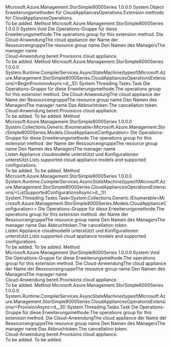 <Type Name="CloudAppliancesOperationsExtensions" FullName="Microsoft.Azure.Management.StorSimple8000Series.CloudAppliancesOperationsExtensions">
  <TypeSignature Language="C#" Value="public static class CloudAppliancesOperationsExtensions" />
  <TypeSignature Language="ILAsm" Value=".class public auto ansi abstract sealed beforefieldinit CloudAppliancesOperationsExtensions extends System.Object" />
  <TypeSignature Language="DocId" Value="T:Microsoft.Azure.Management.StorSimple8000Series.CloudAppliancesOperationsExtensions" />
  <TypeSignature Language="VB.NET" Value="Public Module CloudAppliancesOperationsExtensions" />
  <TypeSignature Language="F#" Value="type CloudAppliancesOperationsExtensions = class" />
  <AssemblyInfo>
    <AssemblyName>Microsoft.Azure.Management.StorSimple8000Series</AssemblyName>
    <AssemblyVersion>1.0.0.0</AssemblyVersion>
  </AssemblyInfo>
  <Base>
    <BaseTypeName>System.Object</BaseTypeName>
  </Base>
  <Interfaces />
  <Docs>
    <summary>
            <span data-ttu-id="7d8da-101">Erweiterungsmethoden für CloudAppliancesOperations.</span><span class="sxs-lookup"><span data-stu-id="7d8da-101">Extension methods for CloudAppliancesOperations.</span></span>
            </summary>
    <remarks>To be added.</remarks>
  </Docs>
  <Members>
    <Member MemberName="BeginProvision">
      <MemberSignature Language="C#" Value="public static void BeginProvision (this Microsoft.Azure.Management.StorSimple8000Series.ICloudAppliancesOperations operations, Microsoft.Azure.Management.StorSimple8000Series.Models.CloudAppliance parameters, string resourceGroupName, string managerName);" />
      <MemberSignature Language="ILAsm" Value=".method public static hidebysig void BeginProvision(class Microsoft.Azure.Management.StorSimple8000Series.ICloudAppliancesOperations operations, class Microsoft.Azure.Management.StorSimple8000Series.Models.CloudAppliance parameters, string resourceGroupName, string managerName) cil managed" />
      <MemberSignature Language="DocId" Value="M:Microsoft.Azure.Management.StorSimple8000Series.CloudAppliancesOperationsExtensions.BeginProvision(Microsoft.Azure.Management.StorSimple8000Series.ICloudAppliancesOperations,Microsoft.Azure.Management.StorSimple8000Series.Models.CloudAppliance,System.String,System.String)" />
      <MemberSignature Language="VB.NET" Value="&lt;Extension()&gt;&#xA;Public Sub BeginProvision (operations As ICloudAppliancesOperations, parameters As CloudAppliance, resourceGroupName As String, managerName As String)" />
      <MemberSignature Language="F#" Value="static member BeginProvision : Microsoft.Azure.Management.StorSimple8000Series.ICloudAppliancesOperations * Microsoft.Azure.Management.StorSimple8000Series.Models.CloudAppliance * string * string -&gt; unit" Usage="Microsoft.Azure.Management.StorSimple8000Series.CloudAppliancesOperationsExtensions.BeginProvision (operations, parameters, resourceGroupName, managerName)" />
      <MemberType>Method</MemberType>
      <AssemblyInfo>
        <AssemblyName>Microsoft.Azure.Management.StorSimple8000Series</AssemblyName>
        <AssemblyVersion>1.0.0.0</AssemblyVersion>
      </AssemblyInfo>
      <ReturnValue>
        <ReturnType>System.Void</ReturnType>
      </ReturnValue>
      <Parameters>
        <Parameter Name="operations" Type="Microsoft.Azure.Management.StorSimple8000Series.ICloudAppliancesOperations" RefType="this" />
        <Parameter Name="parameters" Type="Microsoft.Azure.Management.StorSimple8000Series.Models.CloudAppliance" />
        <Parameter Name="resourceGroupName" Type="System.String" />
        <Parameter Name="managerName" Type="System.String" />
      </Parameters>
      <Docs>
        <param name="operations">
            <span data-ttu-id="7d8da-102">Die Operations-Gruppe für diese Erweiterungsmethode.</span><span class="sxs-lookup"><span data-stu-id="7d8da-102">The operations group for this extension method.</span></span>
            </param>
        <param name="parameters">
            <span data-ttu-id="7d8da-103">Die Cloud-Anwendung</span><span class="sxs-lookup"><span data-stu-id="7d8da-103">The cloud appliance</span></span>
            </param>
        <param name="resourceGroupName">
            <span data-ttu-id="7d8da-104">der Name der Ressourcengruppe</span><span class="sxs-lookup"><span data-stu-id="7d8da-104">The resource group name</span></span>
            </param>
        <param name="managerName">
            <span data-ttu-id="7d8da-105">Den Namen des Managers</span><span class="sxs-lookup"><span data-stu-id="7d8da-105">The manager name</span></span>
            </param>
        <summary>
            <span data-ttu-id="7d8da-106">Cloud-Anwendung bereit.</span><span class="sxs-lookup"><span data-stu-id="7d8da-106">Provisions cloud appliance.</span></span>
            </summary>
        <remarks>To be added.</remarks>
      </Docs>
    </Member>
    <Member MemberName="BeginProvisionAsync">
      <MemberSignature Language="C#" Value="public static System.Threading.Tasks.Task BeginProvisionAsync (this Microsoft.Azure.Management.StorSimple8000Series.ICloudAppliancesOperations operations, Microsoft.Azure.Management.StorSimple8000Series.Models.CloudAppliance parameters, string resourceGroupName, string managerName, System.Threading.CancellationToken cancellationToken = null);" />
      <MemberSignature Language="ILAsm" Value=".method public static hidebysig class System.Threading.Tasks.Task BeginProvisionAsync(class Microsoft.Azure.Management.StorSimple8000Series.ICloudAppliancesOperations operations, class Microsoft.Azure.Management.StorSimple8000Series.Models.CloudAppliance parameters, string resourceGroupName, string managerName, valuetype System.Threading.CancellationToken cancellationToken) cil managed" />
      <MemberSignature Language="DocId" Value="M:Microsoft.Azure.Management.StorSimple8000Series.CloudAppliancesOperationsExtensions.BeginProvisionAsync(Microsoft.Azure.Management.StorSimple8000Series.ICloudAppliancesOperations,Microsoft.Azure.Management.StorSimple8000Series.Models.CloudAppliance,System.String,System.String,System.Threading.CancellationToken)" />
      <MemberSignature Language="F#" Value="static member BeginProvisionAsync : Microsoft.Azure.Management.StorSimple8000Series.ICloudAppliancesOperations * Microsoft.Azure.Management.StorSimple8000Series.Models.CloudAppliance * string * string * System.Threading.CancellationToken -&gt; System.Threading.Tasks.Task" Usage="Microsoft.Azure.Management.StorSimple8000Series.CloudAppliancesOperationsExtensions.BeginProvisionAsync (operations, parameters, resourceGroupName, managerName, cancellationToken)" />
      <MemberType>Method</MemberType>
      <AssemblyInfo>
        <AssemblyName>Microsoft.Azure.Management.StorSimple8000Series</AssemblyName>
        <AssemblyVersion>1.0.0.0</AssemblyVersion>
      </AssemblyInfo>
      <Attributes>
        <Attribute>
          <AttributeName>System.Runtime.CompilerServices.AsyncStateMachine(typeof(Microsoft.Azure.Management.StorSimple8000Series.CloudAppliancesOperationsExtensions/&lt;BeginProvisionAsync&gt;d__5))</AttributeName>
        </Attribute>
      </Attributes>
      <ReturnValue>
        <ReturnType>System.Threading.Tasks.Task</ReturnType>
      </ReturnValue>
      <Parameters>
        <Parameter Name="operations" Type="Microsoft.Azure.Management.StorSimple8000Series.ICloudAppliancesOperations" RefType="this" />
        <Parameter Name="parameters" Type="Microsoft.Azure.Management.StorSimple8000Series.Models.CloudAppliance" />
        <Parameter Name="resourceGroupName" Type="System.String" />
        <Parameter Name="managerName" Type="System.String" />
        <Parameter Name="cancellationToken" Type="System.Threading.CancellationToken" />
      </Parameters>
      <Docs>
        <param name="operations">
            <span data-ttu-id="7d8da-107">Die Operations-Gruppe für diese Erweiterungsmethode.</span><span class="sxs-lookup"><span data-stu-id="7d8da-107">The operations group for this extension method.</span></span>
            </param>
        <param name="parameters">
            <span data-ttu-id="7d8da-108">Die Cloud-Anwendung</span><span class="sxs-lookup"><span data-stu-id="7d8da-108">The cloud appliance</span></span>
            </param>
        <param name="resourceGroupName">
            <span data-ttu-id="7d8da-109">der Name der Ressourcengruppe</span><span class="sxs-lookup"><span data-stu-id="7d8da-109">The resource group name</span></span>
            </param>
        <param name="managerName">
            <span data-ttu-id="7d8da-110">Den Namen des Managers</span><span class="sxs-lookup"><span data-stu-id="7d8da-110">The manager name</span></span>
            </param>
        <param name="cancellationToken">
            <span data-ttu-id="7d8da-111">Das Abbruchtoken.</span><span class="sxs-lookup"><span data-stu-id="7d8da-111">The cancellation token.</span></span>
            </param>
        <summary>
            <span data-ttu-id="7d8da-112">Cloud-Anwendung bereit.</span><span class="sxs-lookup"><span data-stu-id="7d8da-112">Provisions cloud appliance.</span></span>
            </summary>
        <returns>To be added.</returns>
        <remarks>To be added.</remarks>
      </Docs>
    </Member>
    <Member MemberName="ListSupportedConfigurations">
      <MemberSignature Language="C#" Value="public static System.Collections.Generic.IEnumerable&lt;Microsoft.Azure.Management.StorSimple8000Series.Models.CloudApplianceConfiguration&gt; ListSupportedConfigurations (this Microsoft.Azure.Management.StorSimple8000Series.ICloudAppliancesOperations operations, string resourceGroupName, string managerName);" />
      <MemberSignature Language="ILAsm" Value=".method public static hidebysig class System.Collections.Generic.IEnumerable`1&lt;class Microsoft.Azure.Management.StorSimple8000Series.Models.CloudApplianceConfiguration&gt; ListSupportedConfigurations(class Microsoft.Azure.Management.StorSimple8000Series.ICloudAppliancesOperations operations, string resourceGroupName, string managerName) cil managed" />
      <MemberSignature Language="DocId" Value="M:Microsoft.Azure.Management.StorSimple8000Series.CloudAppliancesOperationsExtensions.ListSupportedConfigurations(Microsoft.Azure.Management.StorSimple8000Series.ICloudAppliancesOperations,System.String,System.String)" />
      <MemberSignature Language="VB.NET" Value="&lt;Extension()&gt;&#xA;Public Function ListSupportedConfigurations (operations As ICloudAppliancesOperations, resourceGroupName As String, managerName As String) As IEnumerable(Of CloudApplianceConfiguration)" />
      <MemberSignature Language="F#" Value="static member ListSupportedConfigurations : Microsoft.Azure.Management.StorSimple8000Series.ICloudAppliancesOperations * string * string -&gt; seq&lt;Microsoft.Azure.Management.StorSimple8000Series.Models.CloudApplianceConfiguration&gt;" Usage="Microsoft.Azure.Management.StorSimple8000Series.CloudAppliancesOperationsExtensions.ListSupportedConfigurations (operations, resourceGroupName, managerName)" />
      <MemberType>Method</MemberType>
      <AssemblyInfo>
        <AssemblyName>Microsoft.Azure.Management.StorSimple8000Series</AssemblyName>
        <AssemblyVersion>1.0.0.0</AssemblyVersion>
      </AssemblyInfo>
      <ReturnValue>
        <ReturnType>System.Collections.Generic.IEnumerable&lt;Microsoft.Azure.Management.StorSimple8000Series.Models.CloudApplianceConfiguration&gt;</ReturnType>
      </ReturnValue>
      <Parameters>
        <Parameter Name="operations" Type="Microsoft.Azure.Management.StorSimple8000Series.ICloudAppliancesOperations" RefType="this" />
        <Parameter Name="resourceGroupName" Type="System.String" />
        <Parameter Name="managerName" Type="System.String" />
      </Parameters>
      <Docs>
        <param name="operations">
            <span data-ttu-id="7d8da-113">Die Operations-Gruppe für diese Erweiterungsmethode.</span><span class="sxs-lookup"><span data-stu-id="7d8da-113">The operations group for this extension method.</span></span>
            </param>
        <param name="resourceGroupName">
            <span data-ttu-id="7d8da-114">der Name der Ressourcengruppe</span><span class="sxs-lookup"><span data-stu-id="7d8da-114">The resource group name</span></span>
            </param>
        <param name="managerName">
            <span data-ttu-id="7d8da-115">Den Namen des Managers</span><span class="sxs-lookup"><span data-stu-id="7d8da-115">The manager name</span></span>
            </param>
        <summary>
            <span data-ttu-id="7d8da-116">Listen Appliance cloudmodelle unterstützt und Konfigurationen unterstützt.</span><span class="sxs-lookup"><span data-stu-id="7d8da-116">Lists supported cloud appliance models and supported configurations.</span></span>
            </summary>
        <returns>To be added.</returns>
        <remarks>To be added.</remarks>
      </Docs>
    </Member>
    <Member MemberName="ListSupportedConfigurationsAsync">
      <MemberSignature Language="C#" Value="public static System.Threading.Tasks.Task&lt;System.Collections.Generic.IEnumerable&lt;Microsoft.Azure.Management.StorSimple8000Series.Models.CloudApplianceConfiguration&gt;&gt; ListSupportedConfigurationsAsync (this Microsoft.Azure.Management.StorSimple8000Series.ICloudAppliancesOperations operations, string resourceGroupName, string managerName, System.Threading.CancellationToken cancellationToken = null);" />
      <MemberSignature Language="ILAsm" Value=".method public static hidebysig class System.Threading.Tasks.Task`1&lt;class System.Collections.Generic.IEnumerable`1&lt;class Microsoft.Azure.Management.StorSimple8000Series.Models.CloudApplianceConfiguration&gt;&gt; ListSupportedConfigurationsAsync(class Microsoft.Azure.Management.StorSimple8000Series.ICloudAppliancesOperations operations, string resourceGroupName, string managerName, valuetype System.Threading.CancellationToken cancellationToken) cil managed" />
      <MemberSignature Language="DocId" Value="M:Microsoft.Azure.Management.StorSimple8000Series.CloudAppliancesOperationsExtensions.ListSupportedConfigurationsAsync(Microsoft.Azure.Management.StorSimple8000Series.ICloudAppliancesOperations,System.String,System.String,System.Threading.CancellationToken)" />
      <MemberSignature Language="F#" Value="static member ListSupportedConfigurationsAsync : Microsoft.Azure.Management.StorSimple8000Series.ICloudAppliancesOperations * string * string * System.Threading.CancellationToken -&gt; System.Threading.Tasks.Task&lt;seq&lt;Microsoft.Azure.Management.StorSimple8000Series.Models.CloudApplianceConfiguration&gt;&gt;" Usage="Microsoft.Azure.Management.StorSimple8000Series.CloudAppliancesOperationsExtensions.ListSupportedConfigurationsAsync (operations, resourceGroupName, managerName, cancellationToken)" />
      <MemberType>Method</MemberType>
      <AssemblyInfo>
        <AssemblyName>Microsoft.Azure.Management.StorSimple8000Series</AssemblyName>
        <AssemblyVersion>1.0.0.0</AssemblyVersion>
      </AssemblyInfo>
      <Attributes>
        <Attribute>
          <AttributeName>System.Runtime.CompilerServices.AsyncStateMachine(typeof(Microsoft.Azure.Management.StorSimple8000Series.CloudAppliancesOperationsExtensions/&lt;ListSupportedConfigurationsAsync&gt;d__1))</AttributeName>
        </Attribute>
      </Attributes>
      <ReturnValue>
        <ReturnType>System.Threading.Tasks.Task&lt;System.Collections.Generic.IEnumerable&lt;Microsoft.Azure.Management.StorSimple8000Series.Models.CloudApplianceConfiguration&gt;&gt;</ReturnType>
      </ReturnValue>
      <Parameters>
        <Parameter Name="operations" Type="Microsoft.Azure.Management.StorSimple8000Series.ICloudAppliancesOperations" RefType="this" />
        <Parameter Name="resourceGroupName" Type="System.String" />
        <Parameter Name="managerName" Type="System.String" />
        <Parameter Name="cancellationToken" Type="System.Threading.CancellationToken" />
      </Parameters>
      <Docs>
        <param name="operations">
            <span data-ttu-id="7d8da-117">Die Operations-Gruppe für diese Erweiterungsmethode.</span><span class="sxs-lookup"><span data-stu-id="7d8da-117">The operations group for this extension method.</span></span>
            </param>
        <param name="resourceGroupName">
            <span data-ttu-id="7d8da-118">der Name der Ressourcengruppe</span><span class="sxs-lookup"><span data-stu-id="7d8da-118">The resource group name</span></span>
            </param>
        <param name="managerName">
            <span data-ttu-id="7d8da-119">Den Namen des Managers</span><span class="sxs-lookup"><span data-stu-id="7d8da-119">The manager name</span></span>
            </param>
        <param name="cancellationToken">
            <span data-ttu-id="7d8da-120">Das Abbruchtoken.</span><span class="sxs-lookup"><span data-stu-id="7d8da-120">The cancellation token.</span></span>
            </param>
        <summary>
            <span data-ttu-id="7d8da-121">Listen Appliance cloudmodelle unterstützt und Konfigurationen unterstützt.</span><span class="sxs-lookup"><span data-stu-id="7d8da-121">Lists supported cloud appliance models and supported configurations.</span></span>
            </summary>
        <returns>To be added.</returns>
        <remarks>To be added.</remarks>
      </Docs>
    </Member>
    <Member MemberName="Provision">
      <MemberSignature Language="C#" Value="public static void Provision (this Microsoft.Azure.Management.StorSimple8000Series.ICloudAppliancesOperations operations, Microsoft.Azure.Management.StorSimple8000Series.Models.CloudAppliance parameters, string resourceGroupName, string managerName);" />
      <MemberSignature Language="ILAsm" Value=".method public static hidebysig void Provision(class Microsoft.Azure.Management.StorSimple8000Series.ICloudAppliancesOperations operations, class Microsoft.Azure.Management.StorSimple8000Series.Models.CloudAppliance parameters, string resourceGroupName, string managerName) cil managed" />
      <MemberSignature Language="DocId" Value="M:Microsoft.Azure.Management.StorSimple8000Series.CloudAppliancesOperationsExtensions.Provision(Microsoft.Azure.Management.StorSimple8000Series.ICloudAppliancesOperations,Microsoft.Azure.Management.StorSimple8000Series.Models.CloudAppliance,System.String,System.String)" />
      <MemberSignature Language="VB.NET" Value="&lt;Extension()&gt;&#xA;Public Sub Provision (operations As ICloudAppliancesOperations, parameters As CloudAppliance, resourceGroupName As String, managerName As String)" />
      <MemberSignature Language="F#" Value="static member Provision : Microsoft.Azure.Management.StorSimple8000Series.ICloudAppliancesOperations * Microsoft.Azure.Management.StorSimple8000Series.Models.CloudAppliance * string * string -&gt; unit" Usage="Microsoft.Azure.Management.StorSimple8000Series.CloudAppliancesOperationsExtensions.Provision (operations, parameters, resourceGroupName, managerName)" />
      <MemberType>Method</MemberType>
      <AssemblyInfo>
        <AssemblyName>Microsoft.Azure.Management.StorSimple8000Series</AssemblyName>
        <AssemblyVersion>1.0.0.0</AssemblyVersion>
      </AssemblyInfo>
      <ReturnValue>
        <ReturnType>System.Void</ReturnType>
      </ReturnValue>
      <Parameters>
        <Parameter Name="operations" Type="Microsoft.Azure.Management.StorSimple8000Series.ICloudAppliancesOperations" RefType="this" />
        <Parameter Name="parameters" Type="Microsoft.Azure.Management.StorSimple8000Series.Models.CloudAppliance" />
        <Parameter Name="resourceGroupName" Type="System.String" />
        <Parameter Name="managerName" Type="System.String" />
      </Parameters>
      <Docs>
        <param name="operations">
            <span data-ttu-id="7d8da-122">Die Operations-Gruppe für diese Erweiterungsmethode.</span><span class="sxs-lookup"><span data-stu-id="7d8da-122">The operations group for this extension method.</span></span>
            </param>
        <param name="parameters">
            <span data-ttu-id="7d8da-123">Die Cloud-Anwendung</span><span class="sxs-lookup"><span data-stu-id="7d8da-123">The cloud appliance</span></span>
            </param>
        <param name="resourceGroupName">
            <span data-ttu-id="7d8da-124">der Name der Ressourcengruppe</span><span class="sxs-lookup"><span data-stu-id="7d8da-124">The resource group name</span></span>
            </param>
        <param name="managerName">
            <span data-ttu-id="7d8da-125">Den Namen des Managers</span><span class="sxs-lookup"><span data-stu-id="7d8da-125">The manager name</span></span>
            </param>
        <summary>
            <span data-ttu-id="7d8da-126">Cloud-Anwendung bereit.</span><span class="sxs-lookup"><span data-stu-id="7d8da-126">Provisions cloud appliance.</span></span>
            </summary>
        <remarks>To be added.</remarks>
      </Docs>
    </Member>
    <Member MemberName="ProvisionAsync">
      <MemberSignature Language="C#" Value="public static System.Threading.Tasks.Task ProvisionAsync (this Microsoft.Azure.Management.StorSimple8000Series.ICloudAppliancesOperations operations, Microsoft.Azure.Management.StorSimple8000Series.Models.CloudAppliance parameters, string resourceGroupName, string managerName, System.Threading.CancellationToken cancellationToken = null);" />
      <MemberSignature Language="ILAsm" Value=".method public static hidebysig class System.Threading.Tasks.Task ProvisionAsync(class Microsoft.Azure.Management.StorSimple8000Series.ICloudAppliancesOperations operations, class Microsoft.Azure.Management.StorSimple8000Series.Models.CloudAppliance parameters, string resourceGroupName, string managerName, valuetype System.Threading.CancellationToken cancellationToken) cil managed" />
      <MemberSignature Language="DocId" Value="M:Microsoft.Azure.Management.StorSimple8000Series.CloudAppliancesOperationsExtensions.ProvisionAsync(Microsoft.Azure.Management.StorSimple8000Series.ICloudAppliancesOperations,Microsoft.Azure.Management.StorSimple8000Series.Models.CloudAppliance,System.String,System.String,System.Threading.CancellationToken)" />
      <MemberSignature Language="F#" Value="static member ProvisionAsync : Microsoft.Azure.Management.StorSimple8000Series.ICloudAppliancesOperations * Microsoft.Azure.Management.StorSimple8000Series.Models.CloudAppliance * string * string * System.Threading.CancellationToken -&gt; System.Threading.Tasks.Task" Usage="Microsoft.Azure.Management.StorSimple8000Series.CloudAppliancesOperationsExtensions.ProvisionAsync (operations, parameters, resourceGroupName, managerName, cancellationToken)" />
      <MemberType>Method</MemberType>
      <AssemblyInfo>
        <AssemblyName>Microsoft.Azure.Management.StorSimple8000Series</AssemblyName>
        <AssemblyVersion>1.0.0.0</AssemblyVersion>
      </AssemblyInfo>
      <Attributes>
        <Attribute>
          <AttributeName>System.Runtime.CompilerServices.AsyncStateMachine(typeof(Microsoft.Azure.Management.StorSimple8000Series.CloudAppliancesOperationsExtensions/&lt;ProvisionAsync&gt;d__3))</AttributeName>
        </Attribute>
      </Attributes>
      <ReturnValue>
        <ReturnType>System.Threading.Tasks.Task</ReturnType>
      </ReturnValue>
      <Parameters>
        <Parameter Name="operations" Type="Microsoft.Azure.Management.StorSimple8000Series.ICloudAppliancesOperations" RefType="this" />
        <Parameter Name="parameters" Type="Microsoft.Azure.Management.StorSimple8000Series.Models.CloudAppliance" />
        <Parameter Name="resourceGroupName" Type="System.String" />
        <Parameter Name="managerName" Type="System.String" />
        <Parameter Name="cancellationToken" Type="System.Threading.CancellationToken" />
      </Parameters>
      <Docs>
        <param name="operations">
            <span data-ttu-id="7d8da-127">Die Operations-Gruppe für diese Erweiterungsmethode.</span><span class="sxs-lookup"><span data-stu-id="7d8da-127">The operations group for this extension method.</span></span>
            </param>
        <param name="parameters">
            <span data-ttu-id="7d8da-128">Die Cloud-Anwendung</span><span class="sxs-lookup"><span data-stu-id="7d8da-128">The cloud appliance</span></span>
            </param>
        <param name="resourceGroupName">
            <span data-ttu-id="7d8da-129">der Name der Ressourcengruppe</span><span class="sxs-lookup"><span data-stu-id="7d8da-129">The resource group name</span></span>
            </param>
        <param name="managerName">
            <span data-ttu-id="7d8da-130">Den Namen des Managers</span><span class="sxs-lookup"><span data-stu-id="7d8da-130">The manager name</span></span>
            </param>
        <param name="cancellationToken">
            <span data-ttu-id="7d8da-131">Das Abbruchtoken.</span><span class="sxs-lookup"><span data-stu-id="7d8da-131">The cancellation token.</span></span>
            </param>
        <summary>
            <span data-ttu-id="7d8da-132">Cloud-Anwendung bereit.</span><span class="sxs-lookup"><span data-stu-id="7d8da-132">Provisions cloud appliance.</span></span>
            </summary>
        <returns>To be added.</returns>
        <remarks>To be added.</remarks>
      </Docs>
    </Member>
  </Members>
</Type>